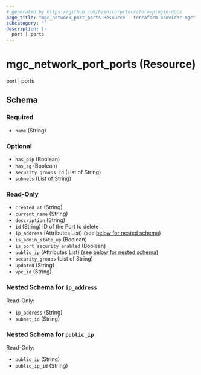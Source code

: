```yaml
---
# generated by https://github.com/hashicorp/terraform-plugin-docs
page_title: "mgc_network_port_ports Resource - terraform-provider-mgc"
subcategory: ""
description: |-
  port | ports
---
```


# mgc_network_port_ports (Resource)

port | ports



<!-- schema generated by tfplugindocs -->
## Schema

### Required

- `name` (String)

### Optional

- `has_pip` (Boolean)
- `has_sg` (Boolean)
- `security_groups_id` (List of String)
- `subnets` (List of String)

### Read-Only

- `created_at` (String)
- `current_name` (String)
- `description` (String)
- `id` (String) ID of the Port to delete
- `ip_address` (Attributes List) (see [below for nested schema](#nestedatt--ip_address))
- `is_admin_state_up` (Boolean)
- `is_port_security_enabled` (Boolean)
- `public_ip` (Attributes List) (see [below for nested schema](#nestedatt--public_ip))
- `security_groups` (List of String)
- `updated` (String)
- `vpc_id` (String)

<a id="nestedatt--ip_address"></a>
### Nested Schema for `ip_address`

Read-Only:

- `ip_address` (String)
- `subnet_id` (String)


<a id="nestedatt--public_ip"></a>
### Nested Schema for `public_ip`

Read-Only:

- `public_ip` (String)
- `public_ip_id` (String)

